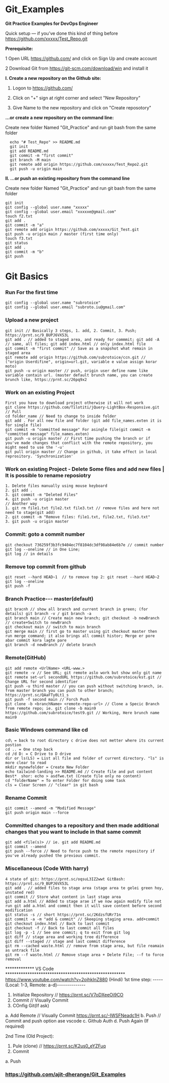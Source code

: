 # Git_Examples
**Git Practice Examples for DevOps Engineer**

Quick setup — if you’ve done this kind of thing before
https://github.com/xxxxx/Test_Repo.git


**Prerequisite:**

1 Open URL https://github.com/ and click on Sign Up and create account

2 Download Git from https://git-scm.com/download/win and install it


**I. Create a new repository on the Github site:**

1. Logon to https://github.com/ 

2. Click on "+" sign at right corner and select "New Repository"

3. Give Name to the new repository and click on "Create reposotory"


**…or create a new repository on the command line:**

Create new folder Named "Git_Practice" and run git bash from the same folder 

```
  echo "# Test_Repo" >> README.md
  git init
  git add README.md
  git commit -m "first commit"
  git branch -M main
  git remote add origin https://github.com/xxxxx/Test_Repo2.git
  git push -u origin main
  ```
  
**II. …or push an existing repository from the command line**

Create new folder Named "Git_Practice" and run git bash from the same folder 

```
git init
git config --global user.name "xxxxx"
git config --global user.email "xxxxxe@gmail.com"
touch f2.txt
git add .
git commit -m "a"
git remote add origin https://github.com/xxxxx/Git_Test.git
git push -u origin main / master (first time only)
touch f3.txt
git status
git add .
git commit -m "b"
git push 
```

# Git Basics

### Run For the first time
```
git config --global user.name "subrotoice"
git config --global user.email "subroto.iu@gmail.com"
```

### Upload a new project
```
git init // Basically 3 steps, 1. add, 2. Commit, 3. Push; https://prnt.sc/9_BUPJ6VX53L
git add . // added to staged area, and ready for commmit; git add -A // same, all files; git add index.html // only index.html file
git commit -m "first commit" // Save as a snapshot what remain in staged area
git remote add origin https://github.com/subrotoice/ccn.git // ("origin Userdifine", origin=url.git, variable e value assign korar moto)
git push -u origin master // push, origin user define name like variable contain url. (master default brunch name, you can create brunch like, https://prnt.sc/26pq9x2
```

### Work on an existing Project
```
First you have to download project otherwise it will not work
git clone https://github.com/Tilotiti/jQuery-LightBox-Responsive.git // Pull
cd folder_name // Need to change to inside folder
git add . For all new file and folder (git add file_names.exten it is for single file)
git commit -m "committed message" For asingle file(git commit -m "committed message" file_names.exten)
git push -u origin master // First time pushing the branch or if you've made changes that conflict with the remote repository, you might need to use the '-u'
git pull origin master // Change in github, it take effect in local reprository. 'Synchronization'
```

### Work on existing Project - Delete Some files and add new files | It is possible to rename reposiotry
```
1. Delete files manually using mouse keyboard
2. git add .
3. git commit -m "Deleted Files"
4. git push -u origin master
// Another way
1. git rm file1.txt file2.txt file3.txt // remove files and here not need to stage(git add)
2. git commit -m "Remove files: file1.txt, file2.txt, file3.txt"
3. git push -u origin master
```

### Commit: goto a commit number
```
git checkout 736259f3b3fc9404ec7f8104dc3df98ab84e6b7e // commit number
git log --oneline // in One Line; 
git log // in details
```

### Remove top commit from github
```
git reset --hard HEAD~1  // to remove top 2: git reset --hard HEAD~2
git log --oneline
git push -f
```

### Branch Practice--- master(default)
```
git bracnh // show all branch and current branch in green; (for details) git branch -v / git branch -a
git branch main // Create main new branch; git checkout -b newBranch // create+Switch to newBranch
git checkout main // switch to main branch
git merge main // first go to master using git checkout master then run merge command; it also brings all commit histor; Merge er pore abar commit kora lagte pare
git branch -d newBranch // delete branch
```

### Remote(GitHub)
```
git add remote <UrlName> <URL-www.>
git remote -v // See URL; git remote aslo work but show only git name
git remote set-url secondURL https://github.com/subrotoice/kst.git // Change URL for second identifier
git push -u third master // you can push without switching branch, ie. from master branch you can push to other branch; https://prnt.sc/QAaFTy0Lt1_s
git push -f second main // Forch Push
git clone -b <branchName> <remote-repo-url> // Clone a Specic Branch from remote repo; ie. git clone -b main9 https://github.com/subrotoice/test9.git // Working, Here brunch name main9
```

### Basic Windows command like cd
```
cd\ = back to root directory c drive does not metter where its current postion
cd .. = One step back
cd /d D: = C Drive to D drive
dir or ls(LS) = List all file and folder of current directory. "ls" is more clear to read
mkdir mynewfolder = Create New Folder
echo tailwind-landing >> README.md // Create file and put content Best*  shor: echo > asdfwe.txt (Create file only no content)
cd "folderName" = To enter Folder for doing some task
cls = Clear Screen // "clear" in git bash
```

### Rename Commit
```
git commit --amend -m "Modified Message"
git push origin main --force
```

### Committed changes to a repository and then made additional changes that you want to include in that same commit
```
git add <file(s)> // ie. git add README.md
git commit --amend
git push --force // Need to force push to the remote repository if you've already pushed the previous commit.
```

### Miscellaneous (Code WIth harry)
```
4 state of git: https://prnt.sc/oqsuL3IZ2wwt GitBash: https://prnt.sc/9_BUPJ6VX53L
git add . // added files to stage area (stage area te gelei green hoy, unstated red)
git commit // Store what content in last stage area
git add a.html // Added to stage arae if we now again modify file not run git add a.html and commit then it will save content before second modification
git status -s // short https://prnt.sc/2KdzsfURr71n
git commit -a -m "add & commit" // Skeeping staging area. add+commit
git checkout index.html // Back to last commit
git checkout -f // Back to last commit all files
git log -p -1 // See one commit; q to exit from git log
git diff // stage area and working tree difference
git diff --staged // stage and last commit difference
git rm --cached waste.html // remove from stage area, but file reamain as untrack file
git rm --f waste.html // Remove stage area + Delete File; --f to force removal
```


************* VS Code ******************************************************
https://www.youtube.com/watch?v=2oihkInZ880 (Hindi)
1st time step: -----(Local: 1-3, Remote: a-d)--------------

1. Initialize Repository // https://prnt.sc/V7oDXeeOi9CO
2. Commit // Visually Commit
3. COnfig Git(If ask)

a. Add Remote // Visually Commit https://prnt.sc/-IWSFNeadc1H
b. Push // Commit and push option ase vscode
c. Github Auth
d. Push Again (If required)

2nd Time (Old Project):

1. Pule (clone) // https://prnt.sc/K2us0_eYZFuq
2. Commit

a. Push

### https://github.com/ajit-dherange/Git_Examples
